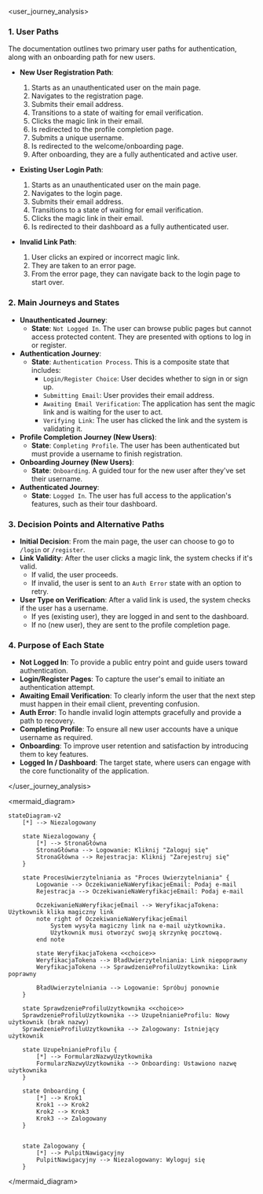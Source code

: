 <user_journey_analysis>

### 1. User Paths

The documentation outlines two primary user paths for authentication, along with an onboarding path for new users.

- **New User Registration Path**:
  1.  Starts as an unauthenticated user on the main page.
  2.  Navigates to the registration page.
  3.  Submits their email address.
  4.  Transitions to a state of waiting for email verification.
  5.  Clicks the magic link in their email.
  6.  Is redirected to the profile completion page.
  7.  Submits a unique username.
  8.  Is redirected to the welcome/onboarding page.
  9.  After onboarding, they are a fully authenticated and active user.

- **Existing User Login Path**:
  1.  Starts as an unauthenticated user on the main page.
  2.  Navigates to the login page.
  3.  Submits their email address.
  4.  Transitions to a state of waiting for email verification.
  5.  Clicks the magic link in their email.
  6.  Is redirected to their dashboard as a fully authenticated user.

- **Invalid Link Path**:
  1.  User clicks an expired or incorrect magic link.
  2.  They are taken to an error page.
  3.  From the error page, they can navigate back to the login page to start over.

### 2. Main Journeys and States

- **Unauthenticated Journey**:
  - **State**: `Not Logged In`. The user can browse public pages but cannot access protected content. They are presented with options to log in or register.
- **Authentication Journey**:
  - **State**: `Authentication Process`. This is a composite state that includes:
    - `Login/Register Choice`: User decides whether to sign in or sign up.
    - `Submitting Email`: User provides their email address.
    - `Awaiting Email Verification`: The application has sent the magic link and is waiting for the user to act.
    - `Verifying Link`: The user has clicked the link and the system is validating it.
- **Profile Completion Journey (New Users)**:
  - **State**: `Completing Profile`. The user has been authenticated but must provide a username to finish registration.
- **Onboarding Journey (New Users)**:
  - **State**: `Onboarding`. A guided tour for the new user after they've set their username.
- **Authenticated Journey**:
  - **State**: `Logged In`. The user has full access to the application's features, such as their tour dashboard.

### 3. Decision Points and Alternative Paths

- **Initial Decision**: From the main page, the user can choose to go to `/login` or `/register`.
- **Link Validity**: After the user clicks a magic link, the system checks if it's valid.
  - If valid, the user proceeds.
  - If invalid, the user is sent to an `Auth Error` state with an option to retry.
- **User Type on Verification**: After a valid link is used, the system checks if the user has a username.
  - If yes (existing user), they are logged in and sent to the dashboard.
  - If no (new user), they are sent to the profile completion page.

### 4. Purpose of Each State

- **Not Logged In**: To provide a public entry point and guide users toward authentication.
- **Login/Register Pages**: To capture the user's email to initiate an authentication attempt.
- **Awaiting Email Verification**: To clearly inform the user that the next step must happen in their email client, preventing confusion.
- **Auth Error**: To handle invalid login attempts gracefully and provide a path to recovery.
- **Completing Profile**: To ensure all new user accounts have a unique username as required.
- **Onboarding**: To improve user retention and satisfaction by introducing them to key features.
- **Logged In / Dashboard**: The target state, where users can engage with the core functionality of the application.

</user_journey_analysis>

<mermaid_diagram>

```mermaid
stateDiagram-v2
    [*] --> Niezalogowany

    state Niezalogowany {
        [*] --> StronaGłówna
        StronaGłówna --> Logowanie: Kliknij "Zaloguj się"
        StronaGłówna --> Rejestracja: Kliknij "Zarejestruj się"
    }

    state ProcesUwierzytelniania as "Proces Uwierzytelniania" {
        Logowanie --> OczekiwanieNaWeryfikacjeEmail: Podaj e-mail
        Rejestracja --> OczekiwanieNaWeryfikacjeEmail: Podaj e-mail

        OczekiwanieNaWeryfikacjeEmail --> WeryfikacjaTokena: Użytkownik klika magiczny link
        note right of OczekiwanieNaWeryfikacjeEmail
            System wysyła magiczny link na e-mail użytkownika.
            Użytkownik musi otworzyć swoją skrzynkę pocztową.
        end note

        state WeryfikacjaTokena <<choice>>
        WeryfikacjaTokena --> BładUwierzytelniania: Link niepoprawny
        WeryfikacjaTokena --> SprawdzenieProfiluUzytkownika: Link poprawny

        BładUwierzytelniania --> Logowanie: Spróbuj ponownie
    }

    state SprawdzenieProfiluUzytkownika <<choice>>
    SprawdzenieProfiluUzytkownika --> UzupełnianieProfilu: Nowy użytkownik (brak nazwy)
    SprawdzenieProfiluUzytkownika --> Zalogowany: Istniejący użytkownik

    state UzupełnianieProfilu {
        [*] --> FormularzNazwyUzytkownika
        FormularzNazwyUzytkownika --> Onboarding: Ustawiono nazwę użytkownika
    }

    state Onboarding {
        [*] --> Krok1
        Krok1 --> Krok2
        Krok2 --> Krok3
        Krok3 --> Zalogowany
    }


    state Zalogowany {
        [*] --> PulpitNawigacyjny
        PulpitNawigacyjny --> Niezalogowany: Wyloguj się
    }
```

</mermaid_diagram>

